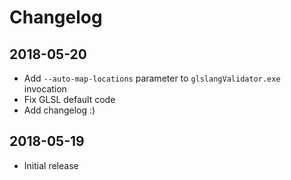 # Changelog

## 2018-05-20

* Add `--auto-map-locations` parameter to `glslangValidator.exe` invocation
* Fix GLSL default code
* Add changelog :)

## 2018-05-19

* Initial release